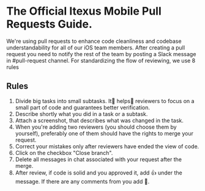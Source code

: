 # The Official Itexus Mobile Pull Requests Guide.

We're using pull requests to enhance code cleanliness and codebase understandability for all of our iOS team members. After creating a pull request you need to notify the rest of the team by posting a Slack message in #pull-request channel. For standardizing the flow of reviewing, we use 8 rules

## Rules

1. Divide big tasks into small subtasks. It helps reviewers to focus on a small part of code and guarantees better verification.
2. Describe shortly what you did in a task or a subtask.
3. Attach a screenshot, that describes what was changed in the task.
4. When you're adding two reviewers (you should choose them by yourself), preferably one of them should have the rights to merge your request.
5. Correct your mistakes only after reviewers have ended the view of code.
6. Click on the checkbox "Close branch".
7. Delete all messages in chat associated with your request after the merge.
8. After review, if code is solid and you approved it, add :+1: under the message. If there are any comments from you add :eyes:.
